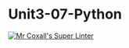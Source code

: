 # Unit3-07-Python
[![Mr Coxall's Super Linter](https://github.com/ICS3U-C-Programming-ZakG/Unit3-07-Python/workflows/Mr%20Coxall's%20Super%20Linter/badge.svg)](https://github.com/ICS3U-C-Programming-ZakG/Unit3-07-Python/actions/)
